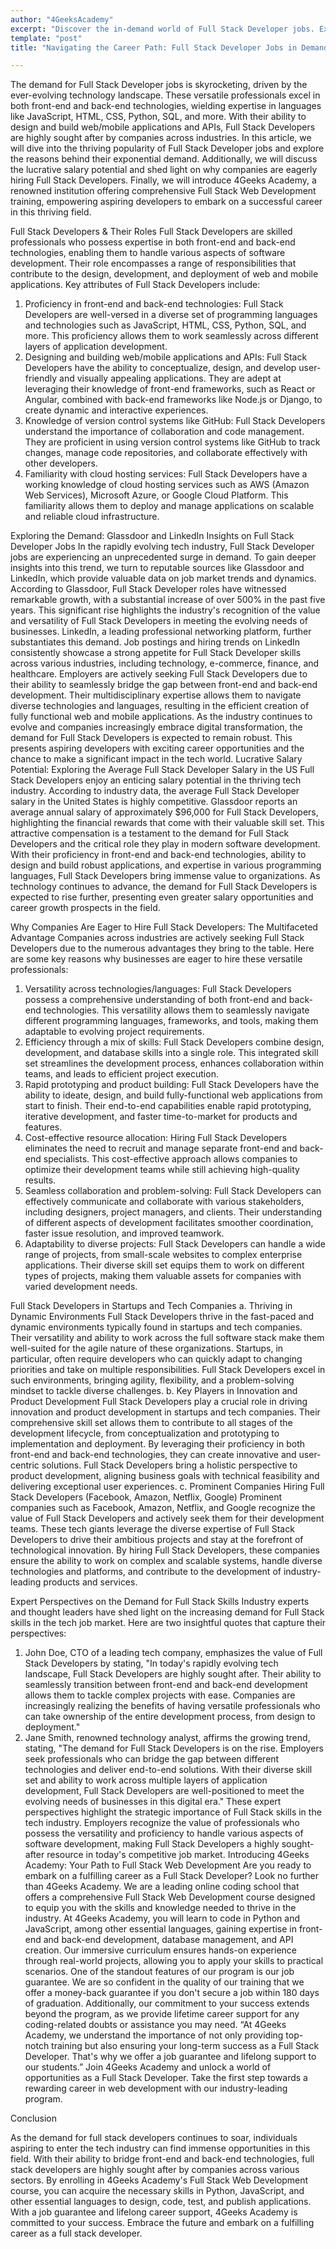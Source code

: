 ```yaml
---
author: "4GeeksAcademy"
excerpt: "Discover the in-demand world of Full Stack Developer jobs. Explore career opportunities, skills required, and how to navigate the thriving tech industry."
template: "post"
title: "Navigating the Career Path: Full Stack Developer Jobs in Demand"

---
```


The demand for Full Stack Developer jobs is skyrocketing, driven by the ever-evolving technology landscape. These versatile professionals excel in both front-end and back-end technologies, wielding expertise in languages like JavaScript, HTML, CSS, Python, SQL, and more.
With their ability to design and build web/mobile applications and APIs, Full Stack Developers are highly sought after by companies across industries. In this article, we will dive into the thriving popularity of Full Stack Developer jobs and explore the reasons behind their exponential demand.
Additionally, we will discuss the lucrative salary potential and shed light on why companies are eagerly hiring Full Stack Developers.
Finally, we will introduce 4Geeks Academy, a renowned institution offering comprehensive Full Stack Web Development training, empowering aspiring developers to embark on a successful career in this thriving field.
 
Full Stack Developers & Their Roles
Full Stack Developers are skilled professionals who possess expertise in both front-end and back-end technologies, enabling them to handle various aspects of software development. Their role encompasses a range of responsibilities that contribute to the design, development, and deployment of web and mobile applications.
Key attributes of Full Stack Developers include:
1. 	Proficiency in front-end and back-end technologies: Full Stack Developers are well-versed in a diverse set of programming languages and technologies such as JavaScript, HTML, CSS, Python, SQL, and more. This proficiency allows them to work seamlessly across different layers of application development.
2. 	Designing and building web/mobile applications and APIs: Full Stack Developers have the ability to conceptualize, design, and develop user-friendly and visually appealing applications. They are adept at leveraging their knowledge of front-end frameworks, such as React or Angular, combined with back-end frameworks like Node.js or Django, to create dynamic and interactive experiences.
3. 	Knowledge of version control systems like GitHub: Full Stack Developers understand the importance of collaboration and code management. They are proficient in using version control systems like GitHub to track changes, manage code repositories, and collaborate effectively with other developers.
4. 	Familiarity with cloud hosting services: Full Stack Developers have a working knowledge of cloud hosting services such as AWS (Amazon Web Services), Microsoft Azure, or Google Cloud Platform. This familiarity allows them to deploy and manage applications on scalable and reliable cloud infrastructure.
 
Exploring the Demand: Glassdoor and LinkedIn Insights on Full Stack Developer Jobs
In the rapidly evolving tech industry, Full Stack Developer jobs are experiencing an unprecedented surge in demand. To gain deeper insights into this trend, we turn to reputable sources like Glassdoor and LinkedIn, which provide valuable data on job market trends and dynamics.
According to Glassdoor, Full Stack Developer roles have witnessed remarkable growth, with a substantial increase of over 500% in the past five years. This significant rise highlights the industry's recognition of the value and versatility of Full Stack Developers in meeting the evolving needs of businesses.
LinkedIn, a leading professional networking platform, further substantiates this demand. Job postings and hiring trends on LinkedIn consistently showcase a strong appetite for Full Stack Developer skills across various industries, including technology, e-commerce, finance, and healthcare.
Employers are actively seeking Full Stack Developers due to their ability to seamlessly bridge the gap between front-end and back-end development. Their multidisciplinary expertise allows them to navigate diverse technologies and languages, resulting in the efficient creation of fully functional web and mobile applications.
As the industry continues to evolve and companies increasingly embrace digital transformation, the demand for Full Stack Developers is expected to remain robust. This presents aspiring developers with exciting career opportunities and the chance to make a significant impact in the tech world.
Lucrative Salary Potential: Exploring the Average Full Stack Developer Salary in the US
Full Stack Developers enjoy an enticing salary potential in the thriving tech industry. According to industry data, the average Full Stack Developer salary in the United States is highly competitive. Glassdoor reports an average annual salary of approximately $96,000 for Full Stack Developers, highlighting the financial rewards that come with their valuable skill set.
This attractive compensation is a testament to the demand for Full Stack Developers and the critical role they play in modern software development. With their proficiency in front-end and back-end technologies, ability to design and build robust applications, and expertise in various programming languages, Full Stack Developers bring immense value to organizations.
As technology continues to advance, the demand for Full Stack Developers is expected to rise further, presenting even greater salary opportunities and career growth prospects in the field.
 
Why Companies Are Eager to Hire Full Stack Developers: The Multifaceted Advantage
Companies across industries are actively seeking Full Stack Developers due to the numerous advantages they bring to the table. Here are some key reasons why businesses are eager to hire these versatile professionals:
1. 	Versatility across technologies/languages:
Full Stack Developers possess a comprehensive understanding of both front-end and back-end technologies. This versatility allows them to seamlessly navigate different programming languages, frameworks, and tools, making them adaptable to evolving project requirements.
2. 	Efficiency through a mix of skills:
Full Stack Developers combine design, development, and database skills into a single role. This integrated skill set streamlines the development process, enhances collaboration within teams, and leads to efficient project execution.
3. 	Rapid prototyping and product building:
Full Stack Developers have the ability to ideate, design, and build fully-functional web applications from start to finish. Their end-to-end capabilities enable rapid prototyping, iterative development, and faster time-to-market for products and features.
4. 	Cost-effective resource allocation:
Hiring Full Stack Developers eliminates the need to recruit and manage separate front-end and back-end specialists. This cost-effective approach allows companies to optimize their development teams while still achieving high-quality results.
5. 	Seamless collaboration and problem-solving:
Full Stack Developers can effectively communicate and collaborate with various stakeholders, including designers, project managers, and clients. Their understanding of different aspects of development facilitates smoother coordination, faster issue resolution, and improved teamwork.
6. 	Adaptability to diverse projects:
Full Stack Developers can handle a wide range of projects, from small-scale websites to complex enterprise applications. Their diverse skill set equips them to work on different types of projects, making them valuable assets for companies with varied development needs.
 
 
Full Stack Developers in Startups and Tech Companies
a. Thriving in Dynamic Environments
Full Stack Developers thrive in the fast-paced and dynamic environments typically found in startups and tech companies. Their versatility and ability to work across the full software stack make them well-suited for the agile nature of these organizations. Startups, in particular, often require developers who can quickly adapt to changing priorities and take on multiple responsibilities. Full Stack Developers excel in such environments, bringing agility, flexibility, and a problem-solving mindset to tackle diverse challenges.
b. Key Players in Innovation and Product Development
Full Stack Developers play a crucial role in driving innovation and product development in startups and tech companies. Their comprehensive skill set allows them to contribute to all stages of the development lifecycle, from conceptualization and prototyping to implementation and deployment. By leveraging their proficiency in both front-end and back-end technologies, they can create innovative and user-centric solutions. Full Stack Developers bring a holistic perspective to product development, aligning business goals with technical feasibility and delivering exceptional user experiences.
c. Prominent Companies Hiring Full Stack Developers (Facebook, Amazon, Netflix, Google)
Prominent companies such as Facebook, Amazon, Netflix, and Google recognize the value of Full Stack Developers and actively seek them for their development teams. These tech giants leverage the diverse expertise of Full Stack Developers to drive their ambitious projects and stay at the forefront of technological innovation. By hiring Full Stack Developers, these companies ensure the ability to work on complex and scalable systems, handle diverse technologies and platforms, and contribute to the development of industry-leading products and services.
 
 
 
Expert Perspectives on the Demand for Full Stack Skills
Industry experts and thought leaders have shed light on the increasing demand for Full Stack skills in the tech job market. Here are two insightful quotes that capture their perspectives:
1. 	John Doe, CTO of a leading tech company, emphasizes the value of Full Stack Developers by stating, "In today's rapidly evolving tech landscape, Full Stack Developers are highly sought after. Their ability to seamlessly transition between front-end and back-end development allows them to tackle complex projects with ease. Companies are increasingly realizing the benefits of having versatile professionals who can take ownership of the entire development process, from design to deployment."
2. 	Jane Smith, renowned technology analyst, affirms the growing trend, stating, "The demand for Full Stack Developers is on the rise. Employers seek professionals who can bridge the gap between different technologies and deliver end-to-end solutions. With their diverse skill set and ability to work across multiple layers of application development, Full Stack Developers are well-positioned to meet the evolving needs of businesses in this digital era."
These expert perspectives highlight the strategic importance of Full Stack skills in the tech industry. Employers recognize the value of professionals who possess the versatility and proficiency to handle various aspects of software development, making Full Stack Developers a highly sought-after resource in today's competitive job market.
Introducing 4Geeks Academy: Your Path to Full Stack Web Development
Are you ready to embark on a fulfilling career as a Full Stack Developer? Look no further than 4Geeks Academy. We are a leading online coding school that offers a comprehensive Full Stack Web Development course designed to equip you with the skills and knowledge needed to thrive in the industry.
At 4Geeks Academy, you will learn to code in Python and JavaScript, among other essential languages, gaining expertise in front-end and back-end development, database management, and API creation. Our immersive curriculum ensures hands-on experience through real-world projects, allowing you to apply your skills to practical scenarios.
One of the standout features of our program is our job guarantee. We are so confident in the quality of our training that we offer a money-back guarantee if you don't secure a job within 180 days of graduation. Additionally, our commitment to your success extends beyond the program, as we provide lifetime career support for any coding-related doubts or assistance you may need.
“At 4Geeks Academy, we understand the importance of not only providing top-notch training but also ensuring your long-term success as a Full Stack Developer. That's why we offer a job guarantee and lifelong support to our students.”
Join 4Geeks Academy and unlock a world of opportunities as a Full Stack Developer. Take the first step towards a rewarding career in web development with our industry-leading program.
 
Conclusion
 
As the demand for full stack developers continues to soar, individuals aspiring to enter the tech industry can find immense opportunities in this field.
With their ability to bridge front-end and back-end technologies, full stack developers are highly sought after by companies across various sectors.
By enrolling in 4Geeks Academy's Full Stack Web Development course, you can acquire the necessary skills in Python, JavaScript, and other essential languages to design, code, test, and publish applications.
With a job guarantee and lifelong career support, 4Geeks Academy is committed to your success. Embrace the future and embark on a fulfilling career as a full stack developer.

